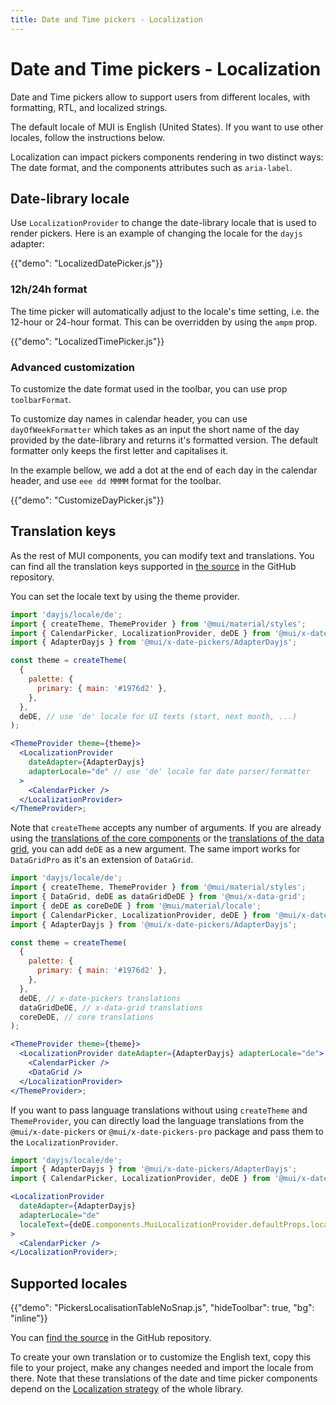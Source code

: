 ```yaml
---
title: Date and Time pickers - Localization
---
```


# Date and Time pickers - Localization

<p class="description">Date and Time pickers allow to support users from different locales, with formatting, RTL, and localized strings.</p>

The default locale of MUI is English (United States). If you want to use other locales, follow the instructions below.

Localization can impact pickers components rendering in two distinct ways: The date format, and the components attributes such as `aria-label`.

## Date-library locale

Use `LocalizationProvider` to change the date-library locale that is used to render pickers. Here is an example of changing the locale for the `dayjs` adapter:

{{"demo": "LocalizedDatePicker.js"}}

### 12h/24h format

The time picker will automatically adjust to the locale's time setting, i.e. the 12-hour or 24-hour format.
This can be overridden by using the `ampm` prop.

{{"demo": "LocalizedTimePicker.js"}}

### Advanced customization

To customize the date format used in the toolbar, you can use prop `toolbarFormat`.

To customize day names in calendar header, you can use `dayOfWeekFormatter` which takes as an input the short name of the day provided by the date-library and returns it's formatted version.
The default formatter only keeps the first letter and capitalises it.

In the example bellow, we add a dot at the end of each day in the calendar header, and use `eee dd MMMM` format for the toolbar.

{{"demo": "CustomizeDayPicker.js"}}

## Translation keys

As the rest of MUI components, you can modify text and translations.
You can find all the translation keys supported in [the source](https://github.com/mui/mui-x/blob/HEAD/packages/x-date-pickers/src/locales/utils/pickersLocaleTextApi.ts)
in the GitHub repository.

You can set the locale text by using the theme provider.

```jsx
import 'dayjs/locale/de';
import { createTheme, ThemeProvider } from '@mui/material/styles';
import { CalendarPicker, LocalizationProvider, deDE } from '@mui/x-date-pickers';
import { AdapterDayjs } from '@mui/x-date-pickers/AdapterDayjs';

const theme = createTheme(
  {
    palette: {
      primary: { main: '#1976d2' },
    },
  },
  deDE, // use 'de' locale for UI texts (start, next month, ...)
);

<ThemeProvider theme={theme}>
  <LocalizationProvider
    dateAdapter={AdapterDayjs}
    adapterLocale="de" // use 'de' locale for date parser/formatter
  >
    <CalendarPicker />
  </LocalizationProvider>
</ThemeProvider>;
```

Note that `createTheme` accepts any number of arguments.
If you are already using the [translations of the core components](/material-ui/guides/localization/#locale-text) or the [translations of the data grid](/x/react-data-grid/localization/#locale-text), you can add `deDE` as a new argument.
The same import works for `DataGridPro` as it's an extension of `DataGrid`.

```jsx
import 'dayjs/locale/de';
import { createTheme, ThemeProvider } from '@mui/material/styles';
import { DataGrid, deDE as dataGridDeDE } from '@mui/x-data-grid';
import { deDE as coreDeDE } from '@mui/material/locale';
import { CalendarPicker, LocalizationProvider, deDE } from '@mui/x-date-pickers';
import { AdapterDayjs } from '@mui/x-date-pickers/AdapterDayjs';

const theme = createTheme(
  {
    palette: {
      primary: { main: '#1976d2' },
    },
  },
  deDE, // x-date-pickers translations
  dataGridDeDE, // x-data-grid translations
  coreDeDE, // core translations
);

<ThemeProvider theme={theme}>
  <LocalizationProvider dateAdapter={AdapterDayjs} adapterLocale="de">
    <CalendarPicker />
    <DataGrid />
  </LocalizationProvider>
</ThemeProvider>;
```

If you want to pass language translations without using `createTheme` and `ThemeProvider`, you can directly load the language translations from the `@mui/x-date-pickers` or `@mui/x-date-pickers-pro` package and pass them to the `LocalizationProvider`.

```jsx
import 'dayjs/locale/de';
import { AdapterDayjs } from '@mui/x-date-pickers/AdapterDayjs';
import { CalendarPicker, LocalizationProvider, deDE } from '@mui/x-date-pickers';

<LocalizationProvider
  dateAdapter={AdapterDayjs}
  adapterLocale="de"
  localeText={deDE.components.MuiLocalizationProvider.defaultProps.localeText}
>
  <CalendarPicker />
</LocalizationProvider>;
```

## Supported locales

{{"demo": "PickersLocalisationTableNoSnap.js", "hideToolbar": true, "bg": "inline"}}

You can [find the source](https://github.com/mui/mui-x/tree/HEAD/packages/x-date-pickers/src/locales) in the GitHub repository.

To create your own translation or to customize the English text, copy this file to your project, make any changes needed and import the locale from there.
Note that these translations of the date and time picker components depend on the [Localization strategy](/material-ui/guides/localization/) of the whole library.
